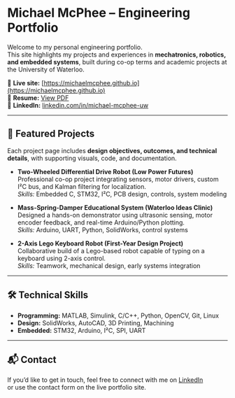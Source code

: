 # Michael McPhee – Engineering Portfolio

Welcome to my personal engineering portfolio.  
This site highlights my projects and experiences in **mechatronics, robotics, and embedded systems**, built during co-op terms and academic projects at the University of Waterloo.  

🔗 **Live site:** [https://michaelmcphee.github.io](https://michaelmcphee.github.io)  
📄 **Resume:** [View PDF](./assets/pdfs/resume.pdf)  
💼 **LinkedIn:** [linkedin.com/in/michael-mcphee-uw](https://linkedin.com/in/michael-mcphee-uw)  


---

## 🚀 Featured Projects
Each project page includes **design objectives, outcomes, and technical details**, with supporting visuals, code, and documentation.

- **Two-Wheeled Differential Drive Robot (Low Power Futures)**  
  Professional co-op project integrating sensors, motor drivers, custom I²C bus, and Kalman filtering for localization.  
  *Skills:* Embedded C, STM32, I²C, PCB design, controls, system modeling  

- **Mass-Spring-Damper Educational System (Waterloo Ideas Clinic)**  
  Designed a hands-on demonstrator using ultrasonic sensing, motor encoder feedback, and real-time Arduino/Python plotting.  
  *Skills:* Arduino, UART, Python, SolidWorks, control systems  

- **2-Axis Lego Keyboard Robot (First-Year Design Project)**  
  Collaborative build of a Lego-based robot capable of typing on a keyboard using 2-axis control.  
  *Skills:* Teamwork, mechanical design, early systems integration  

---

## 🛠️ Technical Skills
- **Programming:** MATLAB, Simulink, C/C++, Python, OpenCV, Git, Linux  
- **Design:** SolidWorks, AutoCAD, 3D Printing, Machining  
- **Embedded:** STM32, Arduino, I²C, SPI, UART  

---


## 📬 Contact
If you’d like to get in touch, feel free to connect with me on [LinkedIn](https://linkedin.com/in/michael-mcphee-uw)  
or use the contact form on the live portfolio site.  
